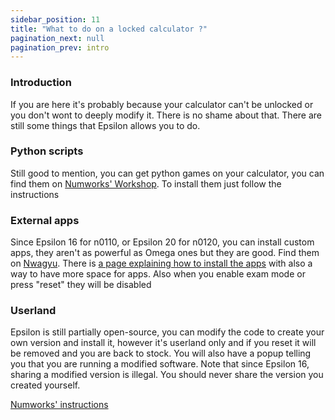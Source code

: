 ```yaml
---
sidebar_position: 11
title: "What to do on a locked calculator ?"
pagination_next: null
pagination_prev: intro
---
```


### Introduction

If you are here it's probably because your calculator can't be unlocked or you don't wont to deeply modify it. There is no shame about that.
There are still some things that Epsilon allows you to do.

### Python scripts

Still good to mention, you can get python games on your calculator, you can find them on [Numworks' Workshop](https://my.numworks.com/python/). To install them just follow the instructions

### External apps

Since Epsilon 16 for n0110, or Epsilon 20 for n0120, you can install custom apps, they aren't as powerful as Omega ones but they are good. Find them on [Nwagyu](https://www.nwagyu.com/).
There is [a page explaining how to install the apps](https://www.nwagyu.com/pages/how-to/) with also a way to have more space for apps.
Also when you enable exam mode or press "reset" they will be disabled

### Userland

Epsilon is still partially open-source, you can modify the code to create your own version and install it, however it's userland only and if you reset it will be removed and you are back to stock. You will also have a popup telling you that you are running a modified software.
Note that since Epsilon 16, sharing a modified version is illegal. You should never share the version you created yourself.

[Numworks' instructions](https://www.numworks.com/resources/engineering/software/build/)
